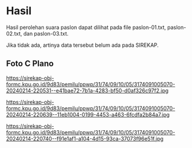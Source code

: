 # Hasil

Hasil perolehan suara paslon dapat dilihat pada file paslon-01.txt, paslon-02.txt, dan paslon-03.txt.

Jika tidak ada, artinya data tersebut belum ada pada SIREKAP.

## Foto C Plano

https://sirekap-obj-formc.kpu.go.id/9d83/pemilu/ppwp/31/74/09/10/05/3174091005070-20240214-220531--e41bae72-7b1a-4283-bf50-d0af326c97f2.jpg

https://sirekap-obj-formc.kpu.go.id/9d83/pemilu/ppwp/31/74/09/10/05/3174091005070-20240214-220639--11eb1004-0199-4453-a463-6fcdfa2b84a7.jpg

https://sirekap-obj-formc.kpu.go.id/9d83/pemilu/ppwp/31/74/09/10/05/3174091005070-20240214-220740--f91e1af1-a104-4d15-93ca-37073f96e51f.jpg
